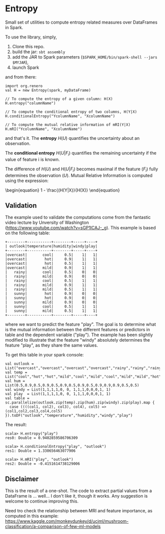 Entropy
=======
Small set of utilities to compute entropy related measures over DataFrames in Spark.

To use the library, simply, 

  1. Clone this repo.
  2. build the jar: `sbt assembly`
  3. add the JAR to Spark parameters (`$SPARK_HOME/bin/spark-shell --jars $MYJAR`),
  4. launch Spark

and from there:

    import org.renero
    val H = new Entropy(spark, myDataFrame)
    
    // To compute the entropy of a given column: H(X)
    H.entropy("columnName")
    
    // To compute the conditional entropy of two columns, H(Y|X)
    H.conditionalEntropy("YcolumnName", "XcolumnName")
    
    // To compute the mutual relative information of mRI(Y|X)
    H.mRI("YcolumnName", "XcolumnName")
    
and that's it.
The **entropy** $H(U)$ quantifies the uncertainty about an observation.

The **conditional entropy** $H(U|F_i)$ quantifies the remaining
uncertainty if the value of feature i is known. 

The difference of $H(U)$ and $H(U|F_i)$ becomes maximal if the feature ($F_i$) fully determines the observation ($U$). Mutual Relative Information is computed using the expression:

\begin{equation}
1 - \frac{(H(Y|X)}{H(X)}
\end{equation}


## Validation

The example used to validate the computations come from the fantastic video lecture by Unversity of Washington (https://www.youtube.com/watch?v=sGP1lCAJ-_g). This example is based on the following table:
	
	+--------+-----------+--------+-----+----+
	| outlook|temperature|humidity|windy|play|
	+--------+-----------+--------+-----+----+
	|overcast|       cool|     0.5|    1|   1|
	|overcast|        hot|     0.9|    1|   1|
	|overcast|        hot|     0.5|    1|   1|
	|overcast|       mild|     0.9|    1|   1|
	|   rainy|       cool|     0.5|    0|   0|
	|   rainy|       mild|     0.9|    0|   0|
	|   rainy|       cool|     0.5|    1|   1|
	|   rainy|       mild|     0.9|    1|   1|
	|   rainy|       mild|     0.5|    1|   1|
	|   sunny|        hot|     0.9|    0|   0|
	|   sunny|        hot|     0.9|    0|   0|
	|   sunny|       mild|     0.9|    0|   0|
	|   sunny|       cool|     0.5|    1|   1|
	|   sunny|       mild|     0.5|    1|   1|
	+--------+-----------+--------+-----+----+

where we want to predict the feature "play". The goal is to determine what is the mutual information between the different features or predictors in table and the dependent variable ("play"). The example has been slightly modified to illustrate that the feature "windy" absolutely determines the feature "play", as they share the same values.

To get this table in your spark console:

    val outlook = List("overcast","overcast","overcast","overcast","rainy","rainy","rainy","rainy","rainy","sunny","sunny","sunny","sunny","sunny")
    val temp = List("cool","hot","hot","mild","cool","mild","cool","mild","mild","hot","hot","mild","cool","mild")
    val hum = List(0.5,0.9,0.5,0.9,0.5,0.9,0.5,0.9,0.5,0.9,0.9,0.9,0.5,0.5)
    val windy = List(1,1,1,1,0, 0, 1,1,1,0,0,0,1, 1)
    val play  = List(1,1,1,1,0, 0, 1,1,1,0,0,0,1, 1)
    val table = sc.parallelize(outlook.zip(temp).zip(hum).zip(windy).zip(play).map {
      case ((((col1, col2), col3), col4), col5) => (col1,col2,col3,col4,col5)
    }).toDF("outlook","temperature","humidity","windy","play")

The result:

    scala> H.entropy("play")
    res0: Double = 0.9402859586706309
    
    scala> H.conditionalEntropy("play", "outlook")
    res1: Double = 1.330656463077906
    
    scala> H.mRI("play", "outlook")
    res2: Double = -0.4151614738129006

## Disclaimer

This is the result of a one-shot. The code to extract partial values from a DataFrame is ... well... I don't like it, though it works. Any suggestion is welcome to continue improving this.

Need tro check the relationship between MRI and feature importance, as computed in this example: https://www.kaggle.com/monkeydunkey/d/uciml/mushroom-classification/a-comparison-of-few-ml-models

